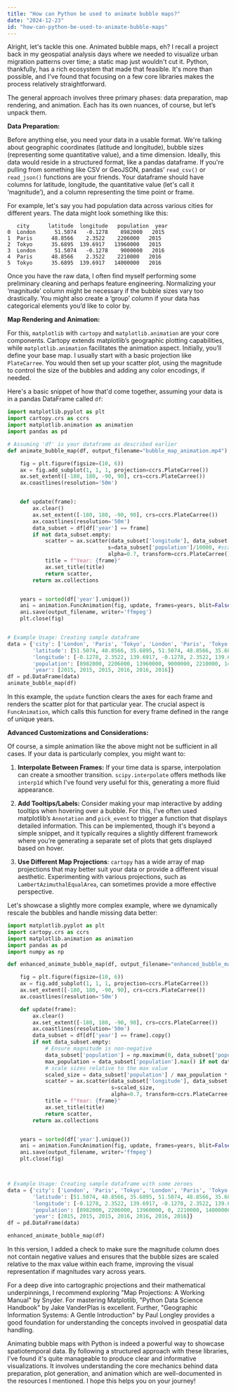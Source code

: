 ```yaml
---
title: "How can Python be used to animate bubble maps?"
date: "2024-12-23"
id: "how-can-python-be-used-to-animate-bubble-maps"
---
```


Alright, let's tackle this one. Animated bubble maps, eh? I recall a project back in my geospatial analysis days where we needed to visualize urban migration patterns over time; a static map just wouldn't cut it. Python, thankfully, has a rich ecosystem that made that feasible. It's more than possible, and I've found that focusing on a few core libraries makes the process relatively straightforward.

The general approach involves three primary phases: data preparation, map rendering, and animation. Each has its own nuances, of course, but let’s unpack them.

**Data Preparation:**

Before anything else, you need your data in a usable format. We're talking about geographic coordinates (latitude and longitude), bubble sizes (representing some quantitative value), and a time dimension. Ideally, this data would reside in a structured format, like a pandas dataframe. If you're pulling from something like CSV or GeoJSON, pandas’ `read_csv()` or `read_json()` functions are your friends. Your dataframe should have columns for latitude, longitude, the quantitative value (let's call it ‘magnitude’), and a column representing the time point or frame.

For example, let's say you had population data across various cities for different years. The data might look something like this:

```
   city      latitude  longitude   population  year
0  London      51.5074   -0.1278    8982000   2015
1  Paris      48.8566    2.3522    2206000   2015
2  Tokyo      35.6895  139.6917   13960000   2015
3  London      51.5074   -0.1278    9000000   2016
4  Paris      48.8566    2.3522    2210000   2016
5  Tokyo      35.6895  139.6917   14000000   2016
```

Once you have the raw data, I often find myself performing some preliminary cleaning and perhaps feature engineering. Normalizing your ‘magnitude’ column might be necessary if the bubble sizes vary too drastically. You might also create a ‘group’ column if your data has categorical elements you’d like to color by.

**Map Rendering and Animation:**

For this, `matplotlib` with `cartopy` and `matplotlib.animation` are your core components. Cartopy extends matplotlib’s geographic plotting capabilities, while `matplotlib.animation` facilitates the animation aspect. Initially, you’ll define your base map. I usually start with a basic projection like `PlateCarree`. You would then set up your scatter plot, using the magnitude to control the size of the bubbles and adding any color encodings, if needed.

Here's a basic snippet of how that'd come together, assuming your data is in a pandas DataFrame called `df`:

```python
import matplotlib.pyplot as plt
import cartopy.crs as ccrs
import matplotlib.animation as animation
import pandas as pd

# Assuming 'df' is your dataframe as described earlier
def animate_bubble_map(df, output_filename="bubble_map_animation.mp4"):

    fig = plt.figure(figsize=(10, 6))
    ax = fig.add_subplot(1, 1, 1, projection=ccrs.PlateCarree())
    ax.set_extent([-180, 180, -90, 90], crs=ccrs.PlateCarree())
    ax.coastlines(resolution='50m')


    def update(frame):
        ax.clear()
        ax.set_extent([-180, 180, -90, 90], crs=ccrs.PlateCarree())
        ax.coastlines(resolution='50m')
        data_subset = df[df['year'] == frame]
        if not data_subset.empty:
            scatter = ax.scatter(data_subset['longitude'], data_subset['latitude'],
                                s=data_subset['population']/10000, #scale down sizes for better visualization
                                alpha=0.7, transform=ccrs.PlateCarree())
            title = f"Year: {frame}"
            ax.set_title(title)
            return scatter,
        return ax.collections


    years = sorted(df['year'].unique())
    ani = animation.FuncAnimation(fig, update, frames=years, blit=False)
    ani.save(output_filename, writer='ffmpeg')
    plt.close(fig)


# Example Usage: Creating sample dataframe
data = {'city': ['London', 'Paris', 'Tokyo', 'London', 'Paris', 'Tokyo'],
        'latitude': [51.5074, 48.8566, 35.6895, 51.5074, 48.8566, 35.6895],
        'longitude': [-0.1278, 2.3522, 139.6917, -0.1278, 2.3522, 139.6917],
        'population': [8982000, 2206000, 13960000, 9000000, 2210000, 14000000],
        'year': [2015, 2015, 2015, 2016, 2016, 2016]}
df = pd.DataFrame(data)
animate_bubble_map(df)
```

In this example, the `update` function clears the axes for each frame and renders the scatter plot for that particular year. The crucial aspect is `FuncAnimation`, which calls this function for every frame defined in the range of unique years.

**Advanced Customizations and Considerations:**

Of course, a simple animation like the above might not be sufficient in all cases. If your data is particularly complex, you might want to:

1.  **Interpolate Between Frames:** If your time data is sparse, interpolation can create a smoother transition. `scipy.interpolate` offers methods like `interp1d` which I've found very useful for this, generating a more fluid appearance.

2.  **Add Tooltips/Labels:** Consider making your map interactive by adding tooltips when hovering over a bubble. For this, I've often used matplotlib’s `Annotation` and `pick_event` to trigger a function that displays detailed information. This can be implemented, though it's beyond a simple snippet, and it typically requires a slightly different framework where you’re generating a separate set of plots that gets displayed based on hover.

3. **Use Different Map Projections**: `cartopy` has a wide array of map projections that may better suit your data or provide a different visual aesthetic. Experimenting with various projections, such as `LambertAzimuthalEqualArea`, can sometimes provide a more effective perspective.

Let's showcase a slightly more complex example, where we dynamically rescale the bubbles and handle missing data better:

```python
import matplotlib.pyplot as plt
import cartopy.crs as ccrs
import matplotlib.animation as animation
import pandas as pd
import numpy as np

def enhanced_animate_bubble_map(df, output_filename="enhanced_bubble_map.mp4"):

    fig = plt.figure(figsize=(10, 6))
    ax = fig.add_subplot(1, 1, 1, projection=ccrs.PlateCarree())
    ax.set_extent([-180, 180, -90, 90], crs=ccrs.PlateCarree())
    ax.coastlines(resolution='50m')

    def update(frame):
        ax.clear()
        ax.set_extent([-180, 180, -90, 90], crs=ccrs.PlateCarree())
        ax.coastlines(resolution='50m')
        data_subset = df[df['year'] == frame].copy()
        if not data_subset.empty:
            # Ensure magnitude is non-negative
            data_subset['population'] = np.maximum(0, data_subset['population'])
            max_population = data_subset['population'].max() if not data_subset['population'].empty else 1
            # scale sizes relative to the max value
            scaled_size = data_subset['population'] / max_population * 1000 if max_population != 0 else 0
            scatter = ax.scatter(data_subset['longitude'], data_subset['latitude'],
                                 s=scaled_size,
                                 alpha=0.7, transform=ccrs.PlateCarree())
            title = f"Year: {frame}"
            ax.set_title(title)
            return scatter,
        return ax.collections


    years = sorted(df['year'].unique())
    ani = animation.FuncAnimation(fig, update, frames=years, blit=False)
    ani.save(output_filename, writer='ffmpeg')
    plt.close(fig)



# Example Usage: Creating sample dataframe with some zeroes
data = {'city': ['London', 'Paris', 'Tokyo', 'London', 'Paris', 'Tokyo', 'Sydney'],
        'latitude': [51.5074, 48.8566, 35.6895, 51.5074, 48.8566, 35.6895, -33.8688],
        'longitude': [-0.1278, 2.3522, 139.6917, -0.1278, 2.3522, 139.6917, 151.2093],
        'population': [8982000, 2206000, 13960000, 0, 2210000, 14000000, 2000000],
        'year': [2015, 2015, 2015, 2016, 2016, 2016, 2016]}
df = pd.DataFrame(data)

enhanced_animate_bubble_map(df)
```
In this version, I added a check to make sure the magnitude column does not contain negative values and ensures that the bubble sizes are scaled relative to the max value within each frame, improving the visual representation if magnitudes vary across years.

For a deep dive into cartographic projections and their mathematical underpinnings, I recommend exploring "Map Projections: A Working Manual" by Snyder. For mastering Matplotlib, "Python Data Science Handbook" by Jake VanderPlas is excellent. Further, "Geographic Information Systems: A Gentle Introduction" by Paul Longley provides a good foundation for understanding the concepts involved in geospatial data handling.

Animating bubble maps with Python is indeed a powerful way to showcase spatiotemporal data. By following a structured approach with these libraries, I've found it's quite manageable to produce clear and informative visualizations. It involves understanding the core mechanics behind data preparation, plot generation, and animation which are well-documented in the resources I mentioned. I hope this helps you on your journey!
